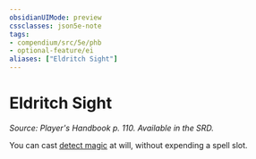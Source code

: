 ```yaml
---
obsidianUIMode: preview
cssclasses: json5e-note
tags:
- compendium/src/5e/phb
- optional-feature/ei
aliases: ["Eldritch Sight"]
---
```

# Eldritch Sight
*Source: Player's Handbook p. 110. Available in the SRD.* 

You can cast [detect magic](../spells/detect-magic.md#) at will, without expending a spell slot.